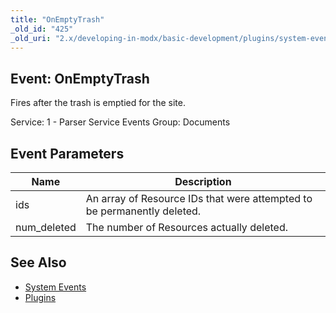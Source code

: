```yaml
---
title: "OnEmptyTrash"
_old_id: "425"
_old_uri: "2.x/developing-in-modx/basic-development/plugins/system-events/onemptytrash"
---
```


## Event: OnEmptyTrash

Fires after the trash is emptied for the site.

Service: 1 - Parser Service Events 
Group: Documents

## Event Parameters

| Name         | Description                                                             |
| ------------ | ----------------------------------------------------------------------- |
| ids          | An array of Resource IDs that were attempted to be permanently deleted. |
| num\_deleted | The number of Resources actually deleted.                               |

## See Also

- [System Events](developing-in-modx/basic-development/plugins/system-events "System Events")
- [Plugins](developing-in-modx/basic-development/plugins "Plugins")